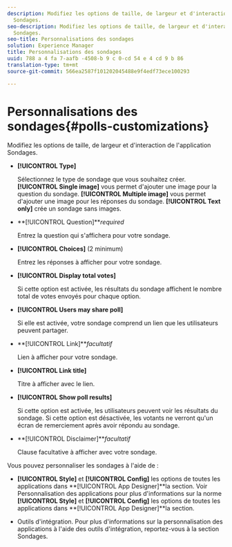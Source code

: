 ```yaml
---
description: Modifiez les options de taille, de largeur et d'interaction de l'application
  Sondages.
seo-description: Modifiez les options de taille, de largeur et d'interaction de l'application
  Sondages.
seo-title: Personnalisations des sondages
solution: Experience Manager
title: Personnalisations des sondages
uuid: 788 a 4 fa 7-aafb -4508-b 9 c 0-cd 54 e 4 cd 9 b 86
translation-type: tm+mt
source-git-commit: 566ea2587f101202045488e9f4edf73ece100293

---
```



# Personnalisations des sondages{#polls-customizations}

Modifiez les options de taille, de largeur et d'interaction de l'application Sondages.



* **[!UICONTROL Type]**

   Sélectionnez le type de sondage que vous souhaitez créer. **[!UICONTROL Single image]** vous permet d'ajouter une image pour la question du sondage. **[!UICONTROL Multiple image]** vous permet d'ajouter une image pour les réponses du sondage. **[!UICONTROL Text only]** crée un sondage sans images.

* **[!UICONTROL Question]***required*

   Entrez la question qui s'affichera pour votre sondage.

* **[!UICONTROL Choices]** (2 minimum)

   Entrez les réponses à afficher pour votre sondage.

* **[!UICONTROL Display total votes]**

   Si cette option est activée, les résultats du sondage affichent le nombre total de votes envoyés pour chaque option.

* **[!UICONTROL Users may share poll]**

   Si elle est activée, votre sondage comprend un lien que les utilisateurs peuvent partager.

* **[!UICONTROL Link]***facultatif*

   Lien à afficher pour votre sondage.

* **[!UICONTROL Link title]**

   Titre à afficher avec le lien.

* **[!UICONTROL Show poll results]**

   Si cette option est activée, les utilisateurs peuvent voir les résultats du sondage. Si cette option est désactivée, les votants ne verront qu'un écran de remerciement après avoir répondu au sondage.

* **[!UICONTROL Disclaimer]***facultatif*

   Clause facultative à afficher avec votre sondage.

Vous pouvez personnaliser les sondages à l'aide de :

* **[!UICONTROL Style]** et **[!UICONTROL Config]** les options de toutes les applications dans **[!UICONTROL App Designer]**la section. Voir Personnalisation des applications pour plus d'informations sur la norme **[!UICONTROL Style]** et **[!UICONTROL Config]** les options de toutes les applications dans **[!UICONTROL App Designer]**la section.

* Outils d'intégration. Pour plus d'informations sur la personnalisation des applications à l'aide des outils d'intégration, reportez-vous à la section Sondages.

